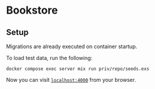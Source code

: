 # Bookstore

## Setup

Migrations are already executed on container startup.

To load test data, run the following:
```
docker compose exec server mix run priv/repo/seeds.exs
```

Now you can visit [`localhost:4000`](http://localhost:4000) from your browser.
